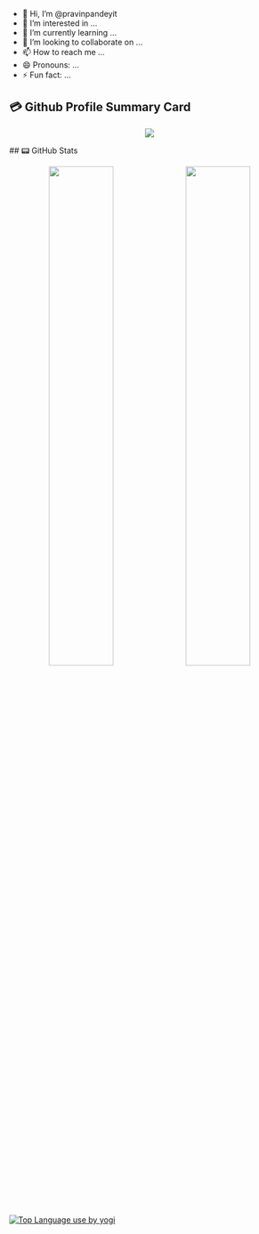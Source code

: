 - 👋 Hi, I’m @pravinpandeyit
- 👀 I’m interested in ...
- 🌱 I’m currently learning ...
- 💞️ I’m looking to collaborate on ...
- 📫 How to reach me ...
- 😄 Pronouns: ...
- ⚡ Fun fact: ...

<!---
pravinpandeyit/pravinpandeyit is a ✨ special ✨ repository because its `README.md` (this file) appears on your GitHub profile.
You can click the Preview link to take a look at your changes.
--->


## 💳 Github Profile Summary Card
<p align="center">
  <img src="https://github-profile-summary-cards.vercel.app/api/cards/profile-details?username=pravinpandeyit&theme=vue"/>
</p>
## 📟 GitHub Stats
<p align="center">
	<img width="48%" src="https://github-readme-stats.vercel.app/api?username=pravinpandeyit&show_icons=true&theme=vue" />
	<img width="48%" src="https://github-readme-streak-stats.herokuapp.com/?user=pravinpandeyit&theme=vue" />
</p>

[![Top Language use by yogi](https://github-readme-stats.vercel.app/api/top-langs/?username=pravinpandeyit)](https://github.com/anuraghazra/github-readme-stats)
